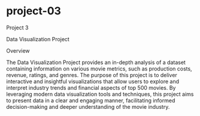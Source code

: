 # project-03
Project 3

Data Visualization Project

Overview

The Data Visualization Project provides an in-depth analysis of a dataset containing information on various movie metrics, such as production costs, revenue, ratings, and genres. The purpose of this project is to deliver interactive and insightful visualizations that allow users to explore and interpret industry trends and financial aspects of top 500 movies. By leveraging modern data visualization tools and techniques, this project aims to present data in a clear and engaging manner, facilitating informed decision-making and deeper understanding of the movie industry.
